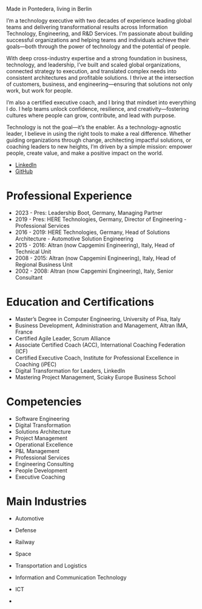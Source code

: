 Made in Pontedera, living in Berlin

I’m a technology executive with two decades of experience leading global teams and delivering transformational results across Information Technology, Engineering, and R&D Services. I'm passionate about building successful organizations and helping teams and individuals achieve their goals—both through the power of technology and the potential of people.

With deep cross-industry expertise and a strong foundation in business, technology, and leadership, I’ve built and scaled global organizations, connected strategy to execution, and translated complex needs into consistent architectures and profitable solutions. I thrive at the intersection of customers, business, and engineering—ensuring that solutions not only work, but work for people.

I’m also a certified executive coach, and I bring that mindset into everything I do. I help teams unlock confidence, resilience, and creativity—fostering cultures where people can grow, contribute, and lead with purpose.

Technology is not the goal—it’s the enabler. As a technology-agnostic leader, I believe in using the right tools to make a real difference. Whether guiding organizations through change, architecting impactful solutions, or coaching leaders to new heights, I’m driven by a simple mission: empower people, create value, and make a positive impact on the world.

* [LinkedIn](http://www.linkedin.com/in/lorenzoconti)
* [GitHub](https://github.com/lore-conti)

# Professional Experience
* 2023 - Pres: Leadership Boot, Germany, Managing Partner
* 2019 - Pres: HERE Technologies, Germany, Director of Engineering - Professional Services
* 2016 - 2019: HERE Technologies, Germany, Head of Solutions Architecture - Automotive Solution Engineering
* 2015 - 2016: Altran (now Capgemini Engineering), Italy, Head of Technical Unit
* 2008 - 2015: Altran (now Capgemini Engineering), Italy, Head of Regional Business Unit  
* 2002 - 2008: Altran (now Capgemini Engineering), Italy, Senior Consultant  

# Education and Certifications
* Master’s Degree in Computer Engineering, University of Pisa, Italy
* Business Development, Administration and Management, Altran IMA, France
* Certified Agile Leader, Scrum Alliance
* Associate Certified Coach (ACC), International Coaching Federation (ICF)
* Certified Executive Coach, Institute for Professional Excellence in Coaching (iPEC)
* Digital Transformation for Leaders, LinkedIn
* Mastering Project Management, Sciaky Europe Business School

# Competencies
* Software Engineering
* Digital Transformation
* Solutions Architecture
* Project Management
* Operational Excellence
* P&L Management
* Professional Services
* Engineering Consulting
* People Development
* Executive Coaching

# Main Industries
* Automotive
* Defense
* Railway
* Space
* Transportation and Logistics
* Information and Communication Technology
* ICT

* 
